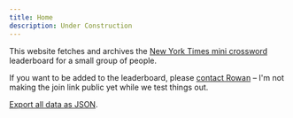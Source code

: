 ```yaml
---
title: Home
description: Under Construction
---
```


This website fetches and archives the [New York Times mini crossword](https://www.nytimes.com/crosswords/game/mini) leaderboard for a small group of people.

If you want to be added to the leaderboard, please [contact Rowan](mailto:info@rowanmanning.com) – I'm not making the join link public yet while we test things out.

[Export all data as JSON](/export.json).
